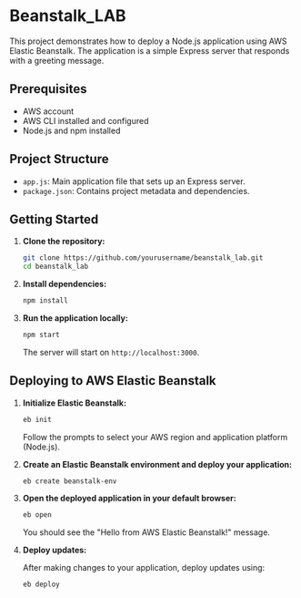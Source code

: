 # Beanstalk_LAB

This project demonstrates how to deploy a Node.js application using AWS Elastic Beanstalk. The application is a simple Express server that responds with a greeting message.

## Prerequisites

- AWS account
- AWS CLI installed and configured
- Node.js and npm installed

## Project Structure

- `app.js`: Main application file that sets up an Express server.
- `package.json`: Contains project metadata and dependencies.

## Getting Started

1. **Clone the repository:**

   ```bash
   git clone https://github.com/yourusername/beanstalk_lab.git
   cd beanstalk_lab
   ```

2. **Install dependencies:**

   ```bash
   npm install
   ```

3. **Run the application locally:**

   ```bash
   npm start
   ```

   The server will start on `http://localhost:3000`.

## Deploying to AWS Elastic Beanstalk

1. **Initialize Elastic Beanstalk:**

   ```bash
   eb init
   ```

   Follow the prompts to select your AWS region and application platform (Node.js).

2. **Create an Elastic Beanstalk environment and deploy your application:**

   ```bash
   eb create beanstalk-env
   ```

3. **Open the deployed application in your default browser:**

   ```bash
   eb open
   ```

   You should see the "Hello from AWS Elastic Beanstalk!" message.

4. **Deploy updates:**

   After making changes to your application, deploy updates using:

   ```bash
   eb deploy
   ```

